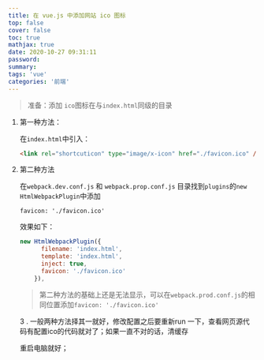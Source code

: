 ```yaml
---
title: 在 vue.js 中添加网站 ico 图标
top: false
cover: false
toc: true
mathjax: true
date: 2020-10-27 09:31:11
password:
summary:
tags: 'vue'
categories: '前端'
---
```


> 准备：添加 `ico`图标在与`index.html`同级的目录

1. 第一种方法：

   在`index.html`中引入：

   ```html
   <link rel="shortcuticon" type="image/x-icon" href="./favicon.ico" /> 
   ```

2. 第二种方法

   在`webpack.dev.conf.js` 和 `webpack.prop.conf.js` 目录找到`plugins`的`new HtmlWebpackPlugin`中添加

   `favicon: './favicon.ico'`

   效果如下：

   ```javascript
   new HtmlWebpackPlugin({
         filename: 'index.html',
         template: 'index.html',
         inject: true,
         favicon: './favicon.ico'
       }),
   ```
   >  第二种方法的基础上还是无法显示，可以在`webpack.prod.conf.js`的相同位置添加``favicon: './favicon.ico'``

   3 . 一般两种方法择其一就好，修改配置之后要重新run 一下，查看网页源代码有配置ico的代码就对了；如果一直不对的话，清缓存

   	重启电脑就好；